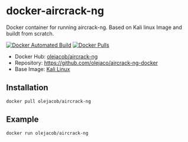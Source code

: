 # docker-aircrack-ng

Docker container for running aircrack-ng. Based on Kali linux Image and buildt from scratch.

[![Docker Automated Build](https://img.shields.io/docker/automated/olejacob/aircrack-ng.svg)](https://hub.docker.com/r/olejacob/aircrack-ng/) [![Docker Pulls](https://img.shields.io/docker/pulls/olejacob/aircrack-ng.svg)](https://hub.docker.com/r/olejacob/aircrack-ng/)

- Docker Hub: [olejacob/aircrack-ng](https://hub.docker.com/r/frapsoft/aircrack-ng/)
- Repository: <https://github.com/olejaco/aircrack-ng-docker>
- Base Image: [Kali Linux](https://hub.docker.com/r/kalilinux/kali)

## Installation

`docker pull olejacob/aircrack-ng`

## Example

`docker run olejacob/aircrack-ng`
